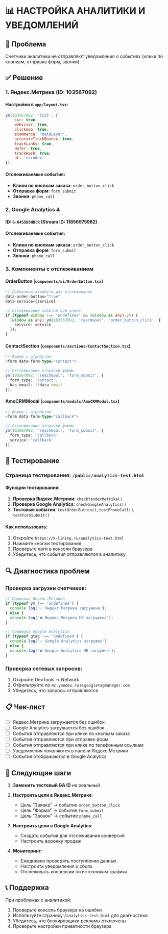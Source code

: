 # 📊 НАСТРОЙКА АНАЛИТИКИ И УВЕДОМЛЕНИЙ

## 🔧 Проблема
Счетчики аналитики не отправляют уведомления о событиях (клики по кнопкам, отправка форм, звонки).

## ✅ Решение

### 1. Яндекс.Метрика (ID: 103567092)

#### Настройки в `app/layout.tsx`:
```javascript
ym(103567092, 'init', {
    ssr: true,
    webvisor: true,
    clickmap: true,
    ecommerce: "dataLayer",
    accurateTrackBounce: true,
    trackLinks: true,
    defer: true,
    trackHash: true,
    ut: 'noindex'
});
```

#### Отслеживаемые события:
- **Клики по кнопкам заказа**: `order_button_click`
- **Отправка форм**: `form_submit`
- **Звонки**: `phone_call`

### 2. Google Analytics 4

#### ID: `G-64S5B5HBCR` (Stream ID: 11856975982)

#### Отслеживаемые события:
- **Клики по кнопкам заказа**: `order_button_click`
- **Отправка форм**: `form_submit`
- **Звонки**: `phone_call`

### 3. Компоненты с отслеживанием

#### OrderButton (`components/ui/OrderButton.tsx`)
```typescript
// Добавлены атрибуты для отслеживания
data-order-button="true"
data-service={service}

// Отслеживание событий при клике
if (typeof window !== 'undefined' && (window as any).ym) {
  (window as any).ym(103567092, 'reachGoal', 'order_button_click', {
    service: service
  });
}
```

#### ContactSection (`components/sections/ContactSection.tsx`)
```typescript
// Форма с атрибутом
<form data-form-type="contact">

// Отслеживание отправки формы
ym(103567092, 'reachGoal', 'form_submit', {
  form_type: 'contact',
  has_email: !!data.email
});
```

#### AmoCRMModal (`components/modals/AmoCRMModal.tsx`)
```typescript
// Форма с атрибутом
<form data-form-type="callback">

// Отслеживание отправки формы
ym(103567092, 'reachGoal', 'form_submit', {
  form_type: 'callback',
  service: 'callback'
});
```

## 🧪 Тестирование

### Страница тестирования: `/public/analytics-test.html`

#### Функции тестирования:
1. **Проверка Яндекс.Метрики**: `checkYandexMetrika()`
2. **Проверка Google Analytics**: `checkGoogleAnalytics()`
3. **Тестовые события**: `testOrderButton()`, `testPhoneCall()`, `testFormSubmit()`

#### Как использовать:
1. Откройте `https://k-lining.ru/analytics-test.html`
2. Нажмите кнопки тестирования
3. Проверьте логи в консоли браузера
4. Убедитесь, что события отправляются в аналитику

## 🔍 Диагностика проблем

### Проверка загрузки счетчиков:
```javascript
// Проверка Яндекс.Метрики
if (typeof ym !== 'undefined') {
  console.log('✅ Яндекс.Метрика загружена');
} else {
  console.log('❌ Яндекс.Метрика НЕ загружена');
}

// Проверка Google Analytics
if (typeof gtag !== 'undefined') {
  console.log('✅ Google Analytics загружен');
} else {
  console.log('❌ Google Analytics НЕ загружен');
}
```

### Проверка сетевых запросов:
1. Откройте DevTools → Network
2. Отфильтруйте по `mc.yandex.ru` и `googletagmanager.com`
3. Убедитесь, что запросы отправляются

## 📋 Чек-лист

- [ ] Яндекс.Метрика загружается без ошибок
- [ ] Google Analytics загружается без ошибок
- [ ] События отправляются при клике по кнопкам заказа
- [ ] События отправляются при отправке форм
- [ ] События отправляются при клике по телефонным ссылкам
- [ ] Уведомления появляются в панели Яндекс.Метрики
- [ ] События отображаются в Google Analytics

## 🚀 Следующие шаги

1. **Заменить тестовый GA ID** на реальный
2. **Настроить цели в Яндекс.Метрике**:
   - Цель "Заявка" → событие `order_button_click`
   - Цель "Форма" → событие `form_submit`
   - Цель "Звонок" → событие `phone_call`

3. **Настроить цели в Google Analytics**:
   - Создать события для отслеживания конверсий
   - Настроить воронку продаж

4. **Мониторинг**:
   - Ежедневно проверять поступление данных
   - Настроить уведомления о сбоях
   - Отслеживать конверсии по источникам трафика

## 📞 Поддержка

При проблемах с аналитикой:
1. Проверьте консоль браузера на ошибки
2. Используйте страницу `/analytics-test.html` для диагностики
3. Убедитесь, что блокировщики рекламы отключены
4. Проверьте настройки приватности браузера 